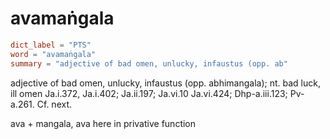 # avamaṅgala

``` toml
dict_label = "PTS"
word = "avamaṅgala"
summary = "adjective of bad omen, unlucky, infaustus (opp. ab"
```

adjective of bad omen, unlucky, infaustus (opp. abhimangala); nt. bad luck, ill omen Ja.i.372, Ja.i.402; Ja.ii.197; Ja.vi.10 Ja.vi.424; Dhp\-a.iii.123; Pv\-a.261. Cf. next.

ava \+ mangala, ava here in privative function


